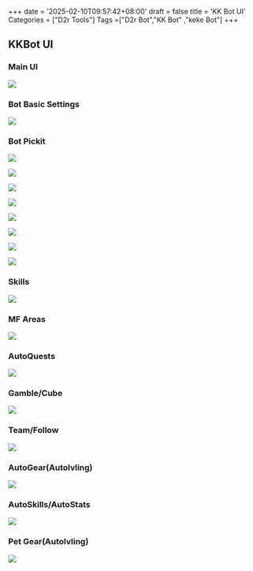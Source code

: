 +++
date = '2025-02-10T09:57:42+08:00'
draft = false
title = 'KK Bot UI'
Categories = ["D2r Tools"]
Tags =["D2r Bot","KK Bot" ,"keke Bot"]
+++

## KKBot UI

### Main UI

![](https://raw.githubusercontent.com/cnlinuxcode/typora/master/202407072026459.png)

### Bot Basic Settings

![](https://raw.githubusercontent.com/cnlinuxcode/typora/master/202407072043924.png)

### Bot Pickit

![](https://raw.githubusercontent.com/cnlinuxcode/typora/master/202407072044627.png)

![](https://raw.githubusercontent.com/cnlinuxcode/typora/master/202407072045191.png)

![](https://raw.githubusercontent.com/cnlinuxcode/typora/master/202407072045897.png)

![](https://raw.githubusercontent.com/cnlinuxcode/typora/master/202407072045835.png)

![](https://raw.githubusercontent.com/cnlinuxcode/typora/master/202407072045240.png)

![](https://raw.githubusercontent.com/cnlinuxcode/typora/master/202407072046838.png)

![](https://raw.githubusercontent.com/cnlinuxcode/typora/master/202407072046936.png)

![](https://raw.githubusercontent.com/cnlinuxcode/typora/master/202407072046780.png)

### Skills

![](https://raw.githubusercontent.com/cnlinuxcode/typora/master/202407072047165.png)

### MF Areas

![](https://raw.githubusercontent.com/cnlinuxcode/typora/master/202407072048883.png)

### AutoQuests

![](https://raw.githubusercontent.com/cnlinuxcode/typora/master/202407072052240.png)

### Gamble/Cube

![](https://raw.githubusercontent.com/cnlinuxcode/typora/master/202407072052017.png)

### Team/Follow

![](https://raw.githubusercontent.com/cnlinuxcode/typora/master/202407072053505.png)

### AutoGear(Autolvling)

![](https://raw.githubusercontent.com/cnlinuxcode/typora/master/202407072054225.png)

### AutoSkills/AutoStats

![](https://raw.githubusercontent.com/cnlinuxcode/typora/master/202407072050662.png)

### Pet Gear(Autolvling)

![](https://raw.githubusercontent.com/cnlinuxcode/typora/master/202407072054100.png)